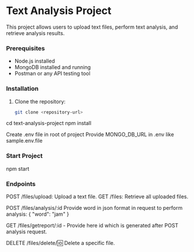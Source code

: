 # Text Analysis Project

This project allows users to upload text files, perform text analysis, and retrieve analysis results.

### Prerequisites

- Node.js installed
- MongoDB installed and running
- Postman or any API testing tool

### Installation

1. Clone the repository:
   ```bash
   git clone <repository-url>
   ```

cd text-analysis-project
npm install

Create .env file in root of project
Provide MONGO_DB_URL in .env like sample.env.file

### Start Project

npm start

### Endpoints

POST /files/upload: Upload a text file.
GET /files: Retrieve all uploaded files.

POST /files/analysis/:id
Provide word in json format in request to perform analysis:
{
"word": "jam"
}

GET /files/getreport/:id - Provide here id which is generated after POST analysis request.

DELETE /files/delete/:id: Delete a specific file.
